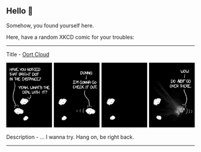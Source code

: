 ## Hello 👀

Somehow, you found yourself here.

Here, have a random XKCD comic for your troubles:

-----------------------------------

Title - [Oort Cloud](https://xkcd.com/1297)

![Oort Cloud](./random_comic.png)

Description - ... I wanna try.  Hang on, be right back.

-----------------------------------